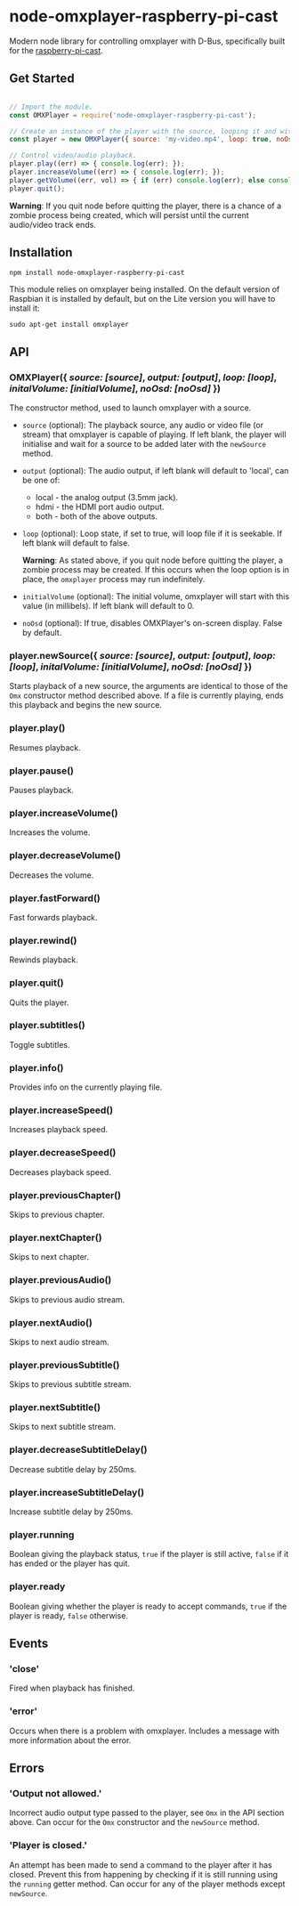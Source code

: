 # node-omxplayer-raspberry-pi-cast

Modern node library for controlling omxplayer with D-Bus, specifically built for the [raspberry-pi-cast](https://gitlab.com/raspberry-pi-cast).

## Get Started

```js

// Import the module.
const OMXPlayer = require('node-omxplayer-raspberry-pi-cast');

// Create an instance of the player with the source, looping it and without showing an on screen display
const player = new OMXPlayer({ source: 'my-video.mp4', loop: true, noOsd: true });

// Control video/audio playback.
player.play((err) => { console.log(err); });
player.increaseVolume((err) => { console.log(err); });
player.getVolume((err, vol) => { if (err) console.log(err); else console.log(vol); });
player.quit();
```

**Warning**: If you quit node before quitting the player, there is a chance of a zombie process being created, which will persist until the current audio/video track ends.

## Installation

```
npm install node-omxplayer-raspberry-pi-cast
```

This module relies on omxplayer being installed. On the default version of Raspbian it is installed by default, but on the Lite version you will have to install it:

```
sudo apt-get install omxplayer
```

## API

### OMXPlayer({ *source: [source]*, *output: [output]*, *loop: [loop]*, *initalVolume: [initialVolume]*, *noOsd: [noOsd]* })

The constructor method, used to launch omxplayer with a source.

- `source` (optional): The playback source, any audio or video file (or stream) that omxplayer is capable of playing. If left blank, the player will initialise and wait for a source to be added later with the `newSource` method.

- `output` (optional): The audio output, if left blank will default to 'local', can be one of:
    + local - the analog output (3.5mm jack).
    + hdmi - the HDMI port audio output.
    + both - both of the above outputs.
    
- `loop` (optional): Loop state, if set to true, will loop file if it is seekable. If left blank will default to false.

    **Warning**: As stated above, if you quit node before quitting the player, a zombie process may be created. If this occurs when the loop option is in place, the `omxplayer` process may run indefinitely.

- `initialVolume` (optional): The initial volume, omxplayer will start with this value (in millibels). If left blank will default to 0.
- `noOsd` (optional): If true, disables OMXPlayer's on-screen display. False by default.

### player.newSource({ *source: [source]*, *output: [output]*, *loop: [loop]*, *initalVolume: [initialVolume]*, *noOsd: [noOsd]* })

Starts playback of a new source, the arguments are identical to those of the `Omx` constructor method described above. If a file is currently playing, ends this playback and begins the new source.

### player.play()

Resumes playback.

### player.pause()

Pauses playback.

### player.increaseVolume()

Increases the volume.

### player.decreaseVolume()

Decreases the volume.

### player.fastForward()

Fast forwards playback.

### player.rewind()

Rewinds playback.

### player.quit()

Quits the player.

### player.subtitles()

Toggle subtitles.

### player.info()

Provides info on the currently playing file.

### player.increaseSpeed()

Increases playback speed.

### player.decreaseSpeed()

Decreases playback speed.

### player.previousChapter()

Skips to previous chapter.

### player.nextChapter()

Skips to next chapter.

### player.previousAudio()

Skips to previous audio stream.

### player.nextAudio()

Skips to next audio stream.

### player.previousSubtitle()

Skips to previous subtitle stream.

### player.nextSubtitle()

Skips to next subtitle stream.

### player.decreaseSubtitleDelay()

Decrease subtitle delay by 250ms.

### player.increaseSubtitleDelay()

Increase subtitle delay by 250ms.

### player.running

Boolean giving the playback status, `true` if the player is still active, `false` if it has ended or the player has quit.

### player.ready

Boolean giving whether the player is ready to accept commands, `true` if the player is ready, `false` otherwise.

## Events

### 'close'

Fired when playback has finished.

### 'error'

Occurs when there is a problem with omxplayer. Includes a message with more information about the error.

## Errors

### 'Output <foo> not allowed.'

Incorrect audio output type passed to the player, see `Omx` in the API section above. Can occur for the `Omx` constructor and the `newSource` method.

### 'Player is closed.'

An attempt has been made to send a command to the player after it has closed. Prevent this from happening by checking if it is still running using the `running` getter method. Can occur for any of the player methods except `newSource`.
